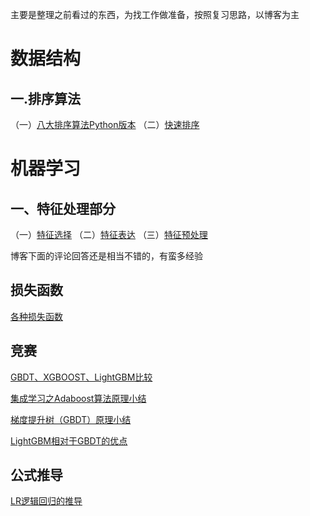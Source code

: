 主要是整理之前看过的东西，为找工作做准备，按照复习思路，以博客为主
# 数据结构
## 一.排序算法

（一）[八大排序算法Python版本](https://zhuanlan.zhihu.com/p/25074334)
（二）[快速排序](http://yshblog.com/blog/170)

# 机器学习
## 一、特征处理部分
（一）[特征选择](https://www.cnblogs.com/pinard/p/9032759.html)
（二）[特征表达](https://www.cnblogs.com/pinard/p/9061549.html)
（三）[特征预处理](https://www.cnblogs.com/pinard/p/9061549.html)

博客下面的评论回答还是相当不错的，有蛮多经验

## 损失函数
[各种损失函数](https://www.jianshu.com/p/477a8c1cb05d)

## 竞赛
[GBDT、XGBOOST、LightGBM比较](https://marian5211.github.io/2018/03/12/%E3%80%90%E6%9C%BA%E5%99%A8%E5%AD%A6%E4%B9%A0%E3%80%91gbdt-xgboost-lightGBM%E6%AF%94%E8%BE%83/)

[集成学习之Adaboost算法原理小结](https://www.cnblogs.com/pinard/p/6133937.html)

[梯度提升树（GBDT）原理小结](https://www.cnblogs.com/pinard/p/6140514.html)

[LightGBM相对于GBDT的优点](https://www.msra.cn/zh-cn/news/features/lightgbm-20170105)

## 公式推导

[LR逻辑回归的推导](https://zhuanlan.zhihu.com/p/44591359)
